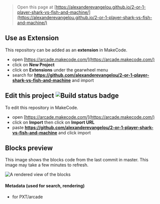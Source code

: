  


> Open this page at [https://alexanderevangelou.github.io/2-or-1-player-shark-vs-fish-and-machine/](https://alexanderevangelou.github.io/2-or-1-player-shark-vs-fish-and-machine/)

## Use as Extension

This repository can be added as an **extension** in MakeCode.

* open [https://arcade.makecode.com/](https://arcade.makecode.com/)
* click on **New Project**
* click on **Extensions** under the gearwheel menu
* search for **https://github.com/alexanderevangelou/2-or-1-player-shark-vs-fish-and-machine** and import

## Edit this project ![Build status badge](https://github.com/alexanderevangelou/2-or-1-player-shark-vs-fish-and-machine/workflows/MakeCode/badge.svg)

To edit this repository in MakeCode.

* open [https://arcade.makecode.com/](https://arcade.makecode.com/)
* click on **Import** then click on **Import URL**
* paste **https://github.com/alexanderevangelou/2-or-1-player-shark-vs-fish-and-machine** and click import

## Blocks preview

This image shows the blocks code from the last commit in master.
This image may take a few minutes to refresh.

![A rendered view of the blocks](https://github.com/alexanderevangelou/2-or-1-player-shark-vs-fish-and-machine/raw/master/.github/makecode/blocks.png)

#### Metadata (used for search, rendering)

* for PXT/arcade
<script src="https://makecode.com/gh-pages-embed.js"></script><script>makeCodeRender("{{ site.makecode.home_url }}", "{{ site.github.owner_name }}/{{ site.github.repository_name }}");</script>
